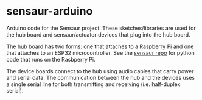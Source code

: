 # sensaur-arduino

Arduino code for the Sensaur project. These sketches/libraries are used for the hub board and sensaur/actuator devices that plug into the hub board.

The hub board has two forms: one that attaches to a Raspberry Pi and one that attaches to an ESP32 microcontroller.
See the [sensaur repo](https://github.com/manylabs/sensaur) for python code that runs on the Rasbperry Pi.

The device boards connect to the hub using audio cables that carry power and serial data. The communication between the hub and the devices 
uses a single serial line for both transmitting and receiving (i.e. half-duplex serial).
